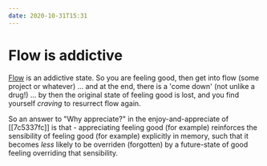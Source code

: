 ```yaml
---
date: 2020-10-31T15:31
---
```


# Flow is addictive

[Flow](https://en.wikipedia.org/wiki/Flow_(psychology)) is an addictive state. So you are feeling good, then get into flow (some project or whatever) ... and at the end, there is a 'come down' (not unlike a drug!) ... by then the original state of feeling good is lost, and you find yourself *craving* to resurrect flow again. 

So an answer to "Why appreciate?" in the enjoy-and-appreciate of [[7c5337fc]] is that - appreciating feeling good (for example) reinforces the sensibility of feeling good (for example) explicitly in memory, such that it becomes *less* likely to be overriden (forgotten) by a future-state of good feeling overriding that sensibility.
